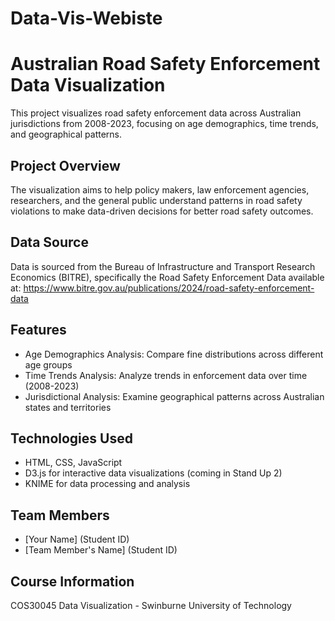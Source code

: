 # Data-Vis-Webiste

# Australian Road Safety Enforcement Data Visualization

This project visualizes road safety enforcement data across Australian jurisdictions from 2008-2023, focusing on age demographics, time trends, and geographical patterns.

## Project Overview

The visualization aims to help policy makers, law enforcement agencies, researchers, and the general public understand patterns in road safety violations to make data-driven decisions for better road safety outcomes.

## Data Source

Data is sourced from the Bureau of Infrastructure and Transport Research Economics (BITRE), specifically the Road Safety Enforcement Data available at: https://www.bitre.gov.au/publications/2024/road-safety-enforcement-data

## Features

- Age Demographics Analysis: Compare fine distributions across different age groups
- Time Trends Analysis: Analyze trends in enforcement data over time (2008-2023)
- Jurisdictional Analysis: Examine geographical patterns across Australian states and territories

## Technologies Used

- HTML, CSS, JavaScript
- D3.js for interactive data visualizations (coming in Stand Up 2)
- KNIME for data processing and analysis

## Team Members

- [Your Name] (Student ID)
- [Team Member's Name] (Student ID)

## Course Information

COS30045 Data Visualization - Swinburne University of Technology